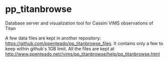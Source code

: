 pp_titanbrowse
==============

Database server and visualization tool for Cassini VIMS observations of Titan

A few data files are kept in another repository: https://github.com/ppenteado/pp_titanbrowse_files. It contains only a few to keep within github's 1GB limit. All the files are kept at http://www.ppenteado.net//vims/pp_titanbrowse/help/pp_titanbrowse.html
